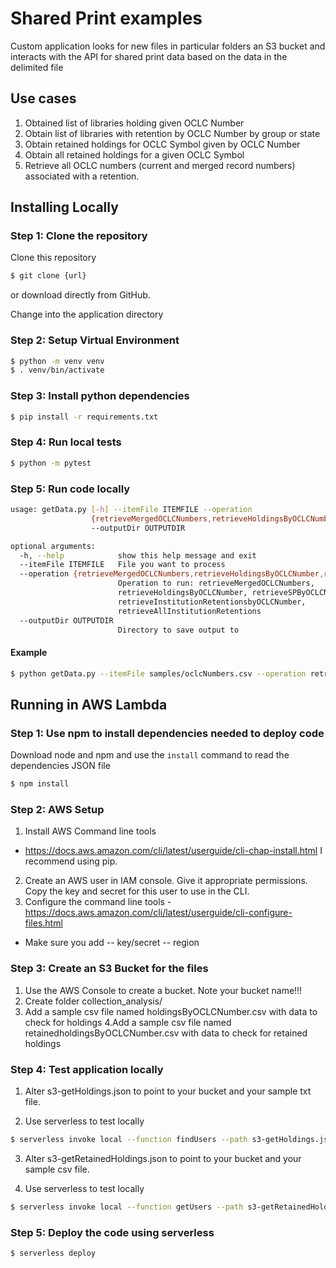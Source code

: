 # Shared Print examples

Custom application looks for new files in particular folders an S3 bucket and interacts with the API for shared print data based on the data in the delimited file

## Use cases

1. Obtained list of libraries holding given OCLC Number
2. Obtain list of libraries with retention by OCLC Number by group or state 
3. Obtain retained holdings for OCLC Symbol given by OCLC Number 
4. Obtain all retained holdings for a given OCLC Symbol
5. Retrieve all OCLC numbers (current and merged record numbers) associated with a retention.  

## Installing Locally

### Step 1: Clone the repository
Clone this repository

```bash
$ git clone {url}
```
or download directly from GitHub.

Change into the application directory

### Step 2: Setup Virtual Environment

```bash
$ python -m venv venv
$ . venv/bin/activate
```

### Step 3: Install python dependencies

```bash
$ pip install -r requirements.txt
```

### Step 4: Run local tests

```bash
$ python -m pytest
```

### Step 5: Run code locally
```bash
usage: getData.py [-h] --itemFile ITEMFILE --operation
                  {retrieveMergedOCLCNumbers,retrieveHoldingsByOCLCNumber,retrieveSPByOCLCNumber,retrieveInstitutionRetentionsbyOCLCNumber,retrieveAllInstitutionRetentions}
                  --outputDir OUTPUTDIR

optional arguments:
  -h, --help            show this help message and exit
  --itemFile ITEMFILE   File you want to process
  --operation {retrieveMergedOCLCNumbers,retrieveHoldingsByOCLCNumber,retrieveSPByOCLCNumber,retrieveInstitutionRetentionsbyOCLCNumber,retrieveAllInstitutionRetentions}
                        Operation to run: retrieveMergedOCLCNumbers,
                        retrieveHoldingsByOCLCNumber, retrieveSPByOCLCNumber,
                        retrieveInstitutionRetentionsbyOCLCNumber,
                        retrieveAllInstitutionRetentions
  --outputDir OUTPUTDIR
                        Directory to save output to
```

#### Example
```bash
$ python getData.py --itemFile samples/oclcNumbers.csv --operation retrieveMergedOCLCNumbers --outputDir samples/results

```

## Running in AWS Lambda

### Step 1: Use npm to install dependencies needed to deploy code
Download node and npm and use the `install` command to read the dependencies JSON file 

```bash
$ npm install
```

### Step 2: AWS Setup

1. Install AWS Command line tools
- https://docs.aws.amazon.com/cli/latest/userguide/cli-chap-install.html
I recommend using pip.
2. Create an AWS user in IAM console. Give it appropriate permissions. Copy the key and secret for this user to use in the CLI. 
3. Configure the command line tools - https://docs.aws.amazon.com/cli/latest/userguide/cli-configure-files.html

- Make sure you add 
-- key/secret
-- region
    
### Step 3: Create an S3 Bucket for the files
1. Use the AWS Console to create a bucket. Note your bucket name!!!
2. Create folder collection_analysis/
3. Add a sample csv file named holdingsByOCLCNumber.csv with data to check for holdings
4.Add a sample csv file named retainedholdingsByOCLCNumber.csv with data to check for retained holdings


### Step 4: Test application locally
1. Alter s3-getHoldings.json to point to your bucket and your sample txt file.

2. Use serverless to test locally

```bash
$ serverless invoke local --function findUsers --path s3-getHoldings.json
```

3. Alter s3-getRetainedHoldings.json to point to your bucket and your sample csv file.

4. Use serverless to test locally

```bash
$ serverless invoke local --function getUsers --path s3-getRetainedHoldings.json
```

### Step 5: Deploy the code using serverless

```bash
$ serverless deploy
```
